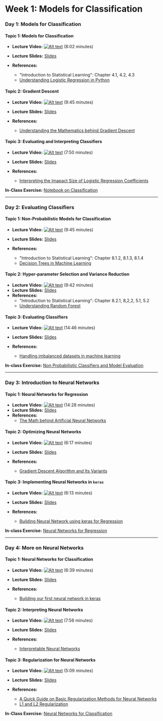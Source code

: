 # Week 1: Models for Classification

### Day 1: Models for Classification

#### **Topic 1:** Models for Classification

- **Lecture Video:** [![Alt text](https://img.youtube.com/vi/5Bv4GB6f6e8/0.jpg)](https://youtu.be/5Bv4GB6f6e8) (8:02 minutes)

- **Lecture Slides:** [Slides](https://drive.google.com/file/d/1aq6fj3Gv5wW31j9GN1y5u6-7JrGBi7lk/view?usp=sharing)
- **References:** 
  - "Introduction to Statistical Learning": Chapter 4.1, 4.2, 4.3
  - [Understanding Logistic Regression in Python](https://www.datacamp.com/community/tutorials/understanding-logistic-regression-python)
  
#### **Topic 2:** Gradient Descent

- **Lecture Video:** [![Alt text](https://img.youtube.com/vi/DxT29iy6rOo/0.jpg)](https://youtu.be/DxT29iy6rOo) (9:45 minutes)

- **Lecture Slides:** [Slides](https://drive.google.com/file/d/1aq6fj3Gv5wW31j9GN1y5u6-7JrGBi7lk/view?usp=sharing)
- **References:** 
  - [Understanding the Mathematics behind Gradient Descent](https://towardsdatascience.com/understanding-the-mathematics-behind-gradient-descent-dde5dc9be06e)
  
#### **Topic 3:** Evaluating and Interpreting Classifiers

- **Lecture Video:** [![Alt text](https://img.youtube.com/vi/UZTf43p3ejE/0.jpg)](https://youtu.be/UZTf43p3ejE) (7:50 minutes)

- **Lecture Slides:** [Slides](https://drive.google.com/file/d/1UNFyt42euWHJ_3bE5uhfLv04yThag9_2/view?usp=sharing)
- **References:** 
  - [Interpreting the Imapact Size of Logistic Regression Coefficients](https://medium.com/ro-data-team-blog/interpret-the-impact-size-with-logistic-regression-coefficients-5eec21baaac8)

**In-Class Exercise:** [Notebook on Classification](https://colab.research.google.com/drive/1M4m8oduvSjMPLoB8CP0l6pwmY36ykvdy?usp=sharing)


---

### Day 2: Evaluating Classifiers

#### **Topic 1:** Non-Probabilistic Models for Classification

- **Lecture Video:** [![Alt text](https://img.youtube.com/vi/TPiSr1wbUtg/0.jpg)](https://youtu.be/TPiSr1wbUtg) (9:45 minutes)

- **Lecture Slides:** [Slides](https://drive.google.com/file/d/1taP00yHX7aLVDwMNBkrnBWd3IMimERVi/view?usp=sharing)
- **References:** 
  - "Introduction to Statistical Learning": Chapter 8.1.2, 8.1.3, 8.1.4
  - [Decision Trees in Machine Learning](https://towardsdatascience.com/decision-trees-in-machine-learning-641b9c4e8052)
    
#### **Topic 2:**  Hyper-parameter Selection and Variance Reduction

- **Lecture Video:** [![Alt text](https://img.youtube.com/vi/5lBjG8tJubM/0.jpg)](https://youtu.be/5lBjG8tJubM) (9:42 minutes)
- **Lecture Slides:** [Slides](https://drive.google.com/file/d/14W13NJCXSVH1pl6Xx_Yj7Ybwp1wzXAQR/view?usp=sharing)
- **References:** 
  - "Introduction to Statistical Learning": Chapter 8.2.1, 8,2,2, 5.1, 5.2
  - [Understanding Random Forest](https://towardsdatascience.com/understanding-random-forest-58381e0602d2)
    
#### **Topic 3:** Evaluating Classifiers

- **Lecture Video:** [![Alt text](https://img.youtube.com/vi/vJFnbAsmZaE/0.jpg)](https://youtu.be/vJFnbAsmZaE) (14:46 minutes)

- **Lecture Slides:** [Slides](https://drive.google.com/file/d/1oTrqQw0doU3kwj_zofU1GBfV_-hE07xf/view?usp=sharing)
  
- **References:** 
  - [Handling imbalanced datasets in machine learning](https://towardsdatascience.com/handling-imbalanced-datasets-in-machine-learning-7a0e84220f28)

**In-class Exercise:** [Non Probabilistic Classifiers and Model Evaluation](https://colab.research.google.com/drive/1wQD0VB5iBXE30vfNewOR_oqTNbQ8wTVu?usp=sharing)

---

### Day 3: Introduction to Neural Networks

#### **Topic 1:** Neural Networks for Regression

- **Lecture Video:** [![Alt text](https://img.youtube.com/vi/_XWdu5ip4n4/0.jpg)](https://youtu.be/_XWdu5ip4n4) (14:28 minutes)
- **Lecture Slides:** [Slides](https://drive.google.com/file/d/1-oDJEzReIyNsmakv6LtS0dP27tmU3V1v/view?usp=sharing)
- **References:** 
  - [The Math behind Artificial Neural Networks](https://towardsdatascience.com/the-heart-of-artificial-neural-networks-26627e8c03ba)
    
#### **Topic 2:** Optimizing Neural Networks

- **Lecture Video:** [![Alt text](https://img.youtube.com/vi/wabJS4Nkxeg/0.jpg)](https://youtu.be/wabJS4Nkxeg) (6:17 minutes)

- **Lecture Slides:** [Slides](https://drive.google.com/file/d/1JqUUfqj81ioExFhyTwBw8HYpbj__7uMF/view?usp=sharing)
- **References:** 
  - [Gradient Descent Algorithm and Its Variants](https://towardsdatascience.com/gradient-descent-algorithm-and-its-variants-10f652806a3)
    
#### **Topic 3:** Implementing Neural Networks in `keras`
- **Lecture Video:** [![Alt text](https://img.youtube.com/vi/sbg9y4L1sKo/0.jpg)](https://youtu.be/sbg9y4L1sKo) (6:13 minutes)

- **Lecture Slides:** [Slides](https://drive.google.com/file/d/1OsENAg2OdIVoJwE50g6Q37i_msEZxRzC/view?usp=sharing)
- **References:** 
  - [Building Neural Network using keras for Regression](https://medium.com/datadriveninvestor/building-neural-network-using-keras-for-regression-ceee5a9eadff)
    
**In-class Exercise:** [Neural Networks for Regression](https://colab.research.google.com/drive/1AjCGaybaM98Fgjy1cnAwkQqVjYYqbwtI?usp=sharing)

---

### Day 4: More on Neural Networks

#### **Topic 1:**  Neural Networks for Classification
- **Lecture Video:** [![Alt text](https://img.youtube.com/vi/2xyFziFxqys/0.jpg)](https://youtu.be/2xyFziFxqys) (6:39 minutes)

- **Lecture Slides:** [Slides](https://drive.google.com/file/d/1zlxz605k9Ge-SDcr9i2McN7sZiGtXjJ0/view?usp=sharing)
- **References:** 
  - [Building our first neural network in keras](https://towardsdatascience.com/building-our-first-neural-network-in-keras-bdc8abbc17f5)
  
#### **Topic 2:**  Interpreting Neural Networks
- **Lecture Video:** [![Alt text](https://img.youtube.com/vi/iTdhBhvEa0g/0.jpg)](https://youtu.be/iTdhBhvEa0g) (7:56 minutes)

- **Lecture Slides:** [Slides](https://drive.google.com/file/d/1xRGszrVXXdtpJiur2yL9-mQKH2y63ia9/view?usp=sharing)
- **References:** 
  - [Interpretable Neural Networks](https://towardsdatascience.com/interpretable-neural-networks-45ac8aa91411)
  
#### **Topic 3:**  Regularization for Neural Networks
- **Lecture Video:** [![Alt text](https://img.youtube.com/vi/kIpkiFxjd-A/0.jpg)](https://youtu.be/kIpkiFxjd-A) (5:09 minutes)

- **Lecture Slides:** [Slides](https://drive.google.com/file/d/1WcCm8DBUHQ8NLYKNFg5YPPRXR4bExGyw/view?usp=sharing)
- **References:** 
  - [A Quick Guide on Basic Regularization Methods for Neural Networks](https://medium.com/yottabytes/a-quick-guide-on-basic-regularization-methods-for-neural-networks-e10feb101328)
  - [L1 and L2 Regularization](https://towardsdatascience.com/l1-and-l2-regularization-methods-ce25e7fc831c)
  
**In-Class Exercise:** [Neural Networks for Classification](https://colab.research.google.com/drive/1XLJUE69QHJC-o_oCHk3LkspTR4S5iBa_?usp=sharing)

